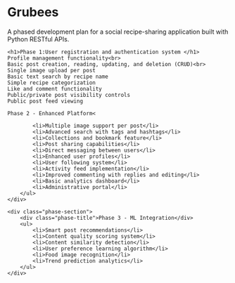 
<body>
    <h1>Grubees</h1>
    <p>A phased development plan for a social recipe-sharing application built with Python RESTful APIs.</p>

    <h1>Phase 1:User registration and authentication system </h1>
    Profile management functionality<br>
    Basic post creation, reading, updating, and deletion (CRUD)<br>
    Single image upload per post
    Basic text search by recipe name
    Simple recipe categorization
    Like and comment functionality
    Public/private post visibility controls
    Public post feed viewing
  
    Phase 2 - Enhanced Platform<
        
            <li>Multiple image support per post</li>
            <li>Advanced search with tags and hashtags</li>
            <li>Collections and bookmark feature</li>
            <li>Post sharing capabilities</li>
            <li>Direct messaging between users</li>
            <li>Enhanced user profiles</li>
            <li>User following system</li>
            <li>Activity feed implementation</li>
            <li>Improved commenting with replies and editing</li>
            <li>Basic analytics dashboard</li>
            <li>Administrative portal</li>
        </ul>
    </div>

    <div class="phase-section">
        <div class="phase-title">Phase 3 - ML Integration</div>
        <ul>
            <li>Smart post recommendations</li>
            <li>Content quality scoring system</li>
            <li>Content similarity detection</li>
            <li>User preference learning algorithm</li>
            <li>Food image recognition</li>
            <li>Trend prediction analytics</li>
        </ul>
    </div>
</body>
</html>
